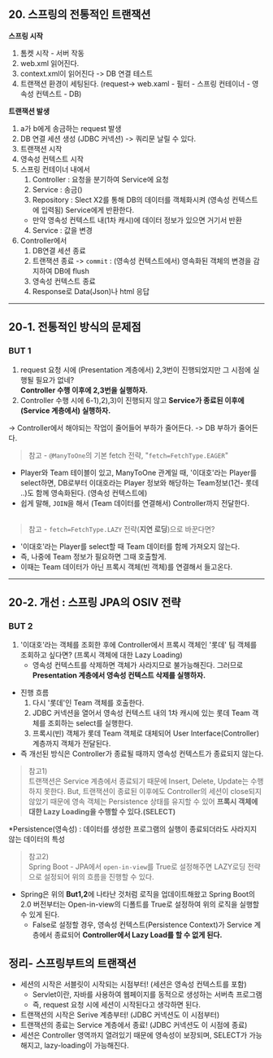## 20. 스프링의 전통적인 트랜잭션
**스프링 시작**
1. 톰켓 시작 - 서버 작동
2. web.xml 읽어진다.
3. context.xml이 읽어진다 -> DB 연결 테스트
4. 트랜잭션 환경이 세팅된다. (request-> web.xaml - 필터 - 스프링 컨테이너 - 영속성 컨텍스트 - DB)
 
**트랜잭션 발생**  
1. a가 b에게 송금하는 request 발생
2. DB 연결 세션 생성 (JDBC 커넥션) -> 쿼리문 날릴 수 있다.
3. 트랜잭션 시작
4. 영속성 컨텍스트 시작
5. 스프링 컨테이너 내에서 
    1) Controller : 요청을 분기하여 Service에 요청
    2) Service : 송금()
    3) Repository : Slect X2를 통해 DB의 데이터를 객체화시켜 (영속성 컨텍스트에 입력됨) Service에게 반환한다.
    - 만약 영속성 컨텍스트 내(1차 캐시)에 데이터 정보가 있으면 거기서 반환
    4) Service : 값을 변경
6. Controller에서
    1) DB연결 세션 종료
    2) 트랜잭션 종료 -> `commit` : (영속성 컨텍스트에서) 영속화된 객체의 변경을 감지하여 DB에 flush
    3) 영속성 컨텍스트 종료
    4) Response로 Data(Json)나 html 응답
<hr>

## 20-1. 전통적인 방식의 문제점

### BUT 1
1. request 요청 시에 (Presentation 계층에서) 2,3번이 진행되었지만 그 시점에 실행될 필요가 없네?<br>
  **Controller 수행 이후에 2,3번을 실행하자.**
2. Controller 수행 시에 6-1),2),3)이 진행되지 않고 **Service가 종료된 이후에 (Service 계층에서) 실행하자.**

-> Controller에서 해야되는 작업이 줄어들어 부하가 줄어든다. -> DB 부하가 줄어든다.
<br>

> 참고 - `@ManyToOne`의 기본 fetch 전략, "`fetch=FetchType.EAGER`"
- Player와 Team 테이블이 있고, ManyToOne 관계일 때, '이대호'라는 Player를 select하면, DB로부터 이대호라는 Player 정보와 해당하는 Team정보(1건- 롯데 ..)도 함께 영속화된다. (영속성 컨텍스트에)
- 쉽게 말해, `JOIN`을 해서 (Team 데이터를 연결해서) Controller까지 전달한다.
<br><br>

> 참고 - `fetch=FetchType.LAZY` 전략(**지연 로딩**)으로 바꾼다면? 
- '이대호'라는 Player를 select할 때 Team 데이터를 함께 가져오지 않는다.
- 즉, 나중에 Team 정보가 필요하면 그때 호출할게.
- 이때는 Team 데이터가 아닌 프록시 객체(빈 객체)를 연결해서 들고온다.
<hr>


## 20-2. 개선 : 스프링 JPA의 OSIV 전략
### BUT 2
1. '이대호'라는 객체를 조회한 후에 Controller에서 프록시 객체인 '롯데' 팀 객체를 조회하고 싶다면? (프록시 객체에 대한 Lazy Loading)
    - 영속성 컨텍스트를 삭제하면 객체가 사라지므로 불가능해진다. 그러므로 **Presentation 계층에서 영속성 컨텍스트 삭제를 실행하자.**

- 진행 흐름
  1. 다시 '롯데'인 Team 객체를 호출한다.
  2. JDBC 커넥션을 열어서 영속성 컨텍스트 내의 1차 캐시에 있는 롯데 Team 객체를 조회하는 select를 실행한다.
  3. 프록시(빈) 객체가 롯데 Team 객체로 대체되어 User Interface(Controller) 계층까지 객체가 전달된다.
- 즉 개선된 방식은 Controller가 종료될 때까지 영속성 컨텍스트가 종료되지 않는다.

> 참고1) <br> 트랜잭션은 Service 계층에서 종료되기 때문에 Insert, Delete, Update는 수행하지 못한다. But, 트랜잭션이 종료된 이후에도 Controller의 세션이 close되지 않았기 때문에 영속 객체는 Persistence 상태를 유지할 수 있어 **프록시 객체에 대한 Lazy Loading을 수행할 수 있다.(SELECT)**


*Persistence(영속성) : 데이터를 생성한 프로그램의 실행이 종료되더라도 사라지지 않는 데이터의 특성

> 참고2) <br>Spring Boot - JPA에서 `open-in-view`를 True로 설정해주면 LAZY로딩 전략으로 설정되어 위의 흐름을 진행할 수 있다.
- Spring은 위의 **But1,2**에 나타난 것처럼 로직을 업데이트해왔고 Spring Boot의 2.0 버전부터는 Open-in-view의 디폴트를 True로 설정하여 위의 로직을 실행할 수 있게 된다.
  - False로 설정할 경우, 영속성 컨텍스트(Persistence Context)가 Service 계층에서 종료되어 **Controller에서 Lazy Load를 할 수 없게 된다.**


## 정리- 스프링부트의 트랜잭션
- 세션의 시작은 서블릿이 시작되는 시점부터! (세션은 영속성 컨텍스트를 포함)
  - Servlet이란, 자바를 사용하여 웹페이지를 동적으로 생성하는 서버측 프로그램
  - 즉, request 요청 시에 세션이 시작된다고 생각하면 된다.
- 트랜잭션의 시작은 Serive 계층부터! (JDBC 커넥션도 이 시점부터)
- 트랜잭션의 종료는 Service 계층에서 종료! (JDBC 커넥션도 이 시점에 종료)
- 세션은 Controller 영역까지 열려있기 때문에 영속성이 보장되며, SELECT가 가능해지고, lazy-loading이 가능해진다.